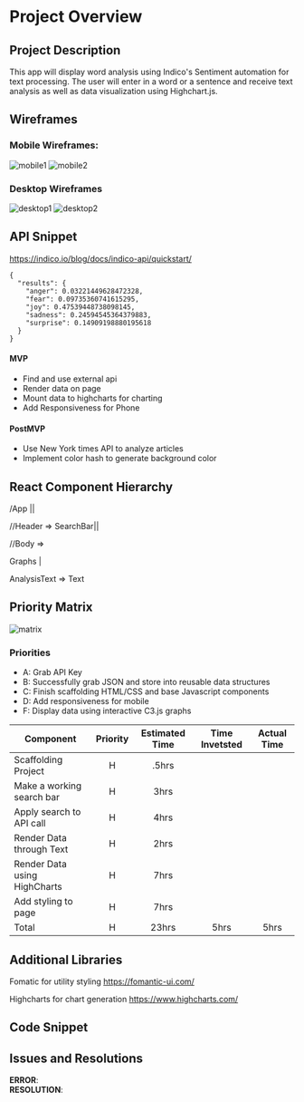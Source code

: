 # Project Overview

## Project Description

This app will display word analysis using Indico's Sentiment automation for text processing. The user will enter in a word or a sentence and receive text analysis as well as data visualization using Highchart.js.

## Wireframes

### Mobile Wireframes:

![mobile1](imgs/phone1.png)
![mobile2](imgs/phone2.png)

### Desktop Wireframes

![desktop1](imgs/regular-screen1.png)
![desktop2](imgs/regular-screen2.png)

## API Snippet

https://indico.io/blog/docs/indico-api/quickstart/

```
{
  "results": {
    "anger": 0.03221449628472328,
    "fear": 0.09735360741615295,
    "joy": 0.47539448738098145,
    "sadness": 0.24594545364379883,
    "surprise": 0.14909198880195618
  }
}
```

#### MVP

- Find and use external api
- Render data on page
- Mount data to highcharts for charting
- Add Responsiveness for Phone

#### PostMVP

- Use New York times API to analyze articles
- Implement color hash to generate background color

## React Component Hierarchy

/App ||

//Header => SearchBar||


//Body => 

Graphs | 

AnalysisText => Text

## Priority Matrix

![matrix](imgs/priority-matrix.png)

### Priorities

- A: Grab API Key
- B: Successfully grab JSON and store into reusable data structures
- C: Finish scaffolding HTML/CSS and base Javascript components
- D: Add responsiveness for mobile
- F: Display data using interactive C3.js graphs

| Component                    | Priority | Estimated Time | Time Invetsted | Actual Time |
| ---------------------------- | :------: | :------------: | :------------: | :---------: |
| Scaffolding Project          |    H     |     .5hrs      |                |             |
| Make a working search bar    |    H     |      3hrs      |                |             |
| Apply search to API call     |    H     |      4hrs      |                |             |
| Render Data through Text     |    H     |      2hrs      |                |             |
| Render Data using HighCharts |    H     |      7hrs      |                |             |
| Add styling to page          |    H     |      7hrs      |                |             |
| Total                        |    H     |     23hrs      |      5hrs      |    5hrs     |

## Additional Libraries

Fomatic for utility styling https://fomantic-ui.com/

Highcharts for chart generation https://www.highcharts.com/

## Code Snippet

## Issues and Resolutions

**ERROR**:  
**RESOLUTION**:
